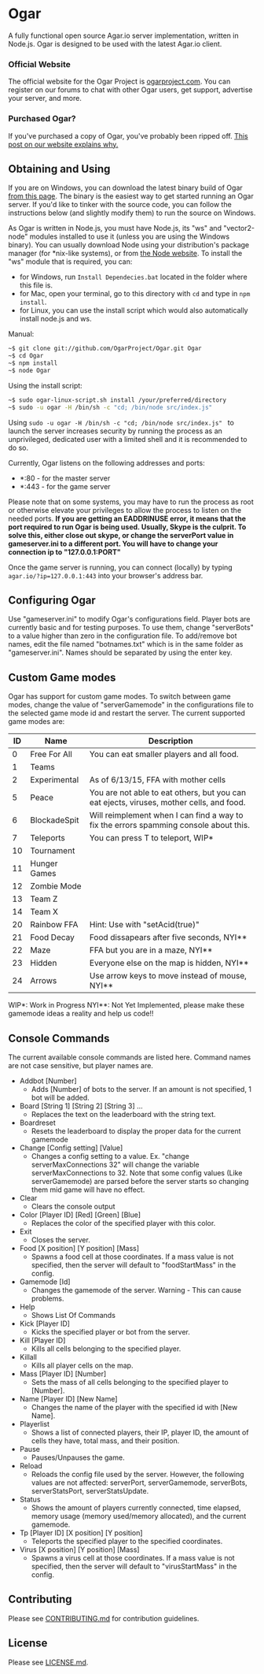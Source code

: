 # Ogar
A fully functional open source Agar.io server implementation, written in Node.js. Ogar is designed to be used with the latest Agar.io client.

### Official Website
The official website for the Ogar Project is [ogarproject.com](http://ogarproject.com). You can register on our forums to chat with other Ogar users, get support, advertise your server, and more.

### Purchased Ogar?
If you've purchased a copy of Ogar, you've probably been ripped off. [This post on our website explains why.](http://ogarproject.com/threads/psa-if-you-purchased-ogar-youve-been-ripped-off.6/)

## Obtaining and Using
If you are on Windows, you can download the latest binary build of Ogar [from this page](http://dl.ogarproject.com/). The binary is the easiest way to get started running an Ogar server. If you'd like to tinker with the source code, you can follow the instructions below (and slightly modify them) to run the source on Windows.

As Ogar is written in Node.js, you must have Node.js, its "ws" and "vector2-node" modules installed to use it (unless you are using the Windows binary). You can usually download Node using your distribution's package manager (for *nix-like systems), or from [the Node website](http://nodejs.org). To install the "ws" module that is required, you can:
- for Windows, run `Install Dependecies.bat` located in the folder where this file is.
- for Mac, open your terminal, go to this directory with `cd` and type in `npm install`.
- for Linux, you can use the install script which would also automatically install node.js and ws.

Manual:
```sh
~$ git clone git://github.com/OgarProject/Ogar.git Ogar
~$ cd Ogar
~$ npm install
~$ node Ogar
```
Using the install script:
```sh
~$ sudo ogar-linux-script.sh install /your/preferred/directory
~$ sudo -u ogar -H /bin/sh -c "cd; /bin/node src/index.js"
```
Using ```sudo -u ogar -H /bin/sh -c "cd; /bin/node src/index.js" ``` to launch the server increases security by running the process as an unprivileged, dedicated user with a limited shell and it is recommended to do so.

Currently, Ogar listens on the following addresses and ports:
* *:80 - for the master server
* *:443 - for the game server

Please note that on some systems, you may have to run the process as root or otherwise elevate your privileges to allow the process to listen on the needed ports. **If you are getting an EADDRINUSE error, it means that the port required to run Ogar is being used. Usually, Skype is the culprit. To solve this, either close out skype, or change the serverPort value in gameserver.ini to a different port. You will have to change your connection ip to "127.0.0.1:PORT"**

Once the game server is running, you can connect (locally) by typing `agar.io/?ip=127.0.0.1:443` into your browser's address bar.

## Configuring Ogar
Use "gameserver.ini" to modify Ogar's configurations field. Player bots are currently basic and for testing purposes. To use them, change "serverBots" to a value higher than zero in the configuration file. To add/remove bot names, edit the file named "botnames.txt" which is in the same folder as "gameserver.ini". Names should be separated by using the enter key.

## Custom Game modes
Ogar has support for custom game modes. To switch between game modes, change the value of "serverGamemode" in the configurations file to the selected game mode id and restart the server. The current supported game modes are:

ID   | Name           | Description
-----|----------------|--------------------------------
0    | Free For All   | You can eat smaller players and all food.
1    | Teams          |
2    | Experimental   | As of 6/13/15, FFA with mother cells
5    | Peace          | You are not able to eat others, but you can eat ejects, viruses, mother cells, and food.
6    | BlockadeSpit   | Will reimplement when I can find a way to fix the errors spamming console about this.
7    | Teleports      | You can press T to teleport, WIP*
10   | Tournament     |
11   | Hunger Games   |
12   | Zombie Mode    |
13   | Team Z         |
14   | Team X         |
20   | Rainbow FFA    | Hint: Use with "setAcid(true)"
21   | Food Decay     | Food dissapears after five seconds, NYI**
22   | Maze           | FFA but you are in a maze, NYI**
23   | Hidden         | Everyone else on the map is hidden, NYI**
24   | Arrows         | Use arrow keys to move instead of mouse, NYI**

WIP*: Work in Progress
NYI**: Not Yet Implemented, please make these gamemode ideas a reality and help us code!!

## Console Commands
The current available console commands are listed here. Command names are not case sensitive, but player names are.

 - Addbot [Number]
   * Adds [Number] of bots to the server. If an amount is not specified, 1 bot will be added.
 - Board [String 1] [String 2] [String 3] ...
   * Replaces the text on the leaderboard with the string text.
 - Boardreset
   * Resets the leaderboard to display the proper data for the current gamemode
 - Change [Config setting] [Value]
   * Changes a config setting to a value. Ex. "change serverMaxConnections 32" will change the variable serverMaxConnections to 32. Note that some config values (Like serverGamemode) are parsed before the server starts so changing them mid game will have no effect.
 - Clear
   * Clears the console output
 - Color [Player ID] [Red] [Green] [Blue]
   * Replaces the color of the specified player with this color.
 - Exit
   * Closes the server.
 - Food [X position] [Y position] [Mass]
   * Spawns a food cell at those coordinates. If a mass value is not specified, then the server will default to "foodStartMass" in the config.
 - Gamemode [Id]
   * Changes the gamemode of the server. Warning - This can cause problems.
 - Help
   * Shows List Of Commands
 - Kick [Player ID]
   * Kicks the specified player or bot from the server.
 - Kill [Player ID]
   * Kills all cells belonging to the specified player.
 - Killall
   * Kills all player cells on the map.
 - Mass [Player ID] [Number]
   * Sets the mass of all cells belonging to the specified player to [Number].
 - Name [Player ID] [New Name]
   * Changes the name of the player with the specified id with [New Name].
 - Playerlist
   * Shows a list of connected players, their IP, player ID, the amount of cells they have, total mass, and their position.
 - Pause
   * Pauses/Unpauses the game.
 - Reload
   * Reloads the config file used by the server. However, the following values are not affected: serverPort, serverGamemode, serverBots, serverStatsPort, serverStatsUpdate.
 - Status
   * Shows the amount of players currently connected, time elapsed, memory usage (memory used/memory allocated), and the current gamemode.
 - Tp [Player ID] [X position] [Y position]
   * Teleports the specified player to the specified coordinates.
 - Virus [X position] [Y position] [Mass]
   * Spawns a virus cell at those coordinates. If a mass value is not specified, then the server will default to "virusStartMass" in the config.

## Contributing
Please see [CONTRIBUTING.md](https://github.com/OgarProject/Ogar/blob/master/CONTRIBUTING.md) for contribution guidelines.

## License
Please see [LICENSE.md](https://github.com/OgarProject/Ogar/blob/master/LICENSE.md).
